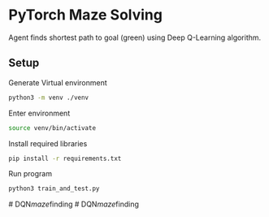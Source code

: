 # PyTorch Maze Solving
Agent finds shortest path to goal (green) using Deep Q-Learning algorithm.

## Setup
Generate Virtual environment
```bash
python3 -m venv ./venv
```
Enter environment
```bash
source venv/bin/activate
```
Install required libraries
```bash
pip install -r requirements.txt
```
Run program
```bash
python3 train_and_test.py
```
#   D Q N _ m a z e _ f i n d i n g  
 #   D Q N _ m a z e _ f i n d i n g  
 